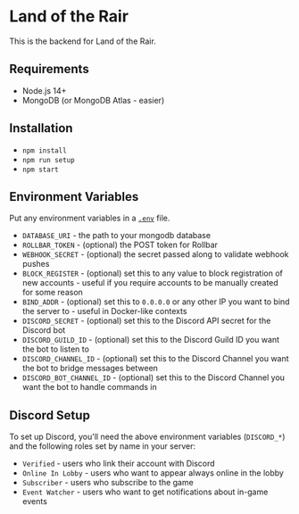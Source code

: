 # Land of the Rair

This is the backend for Land of the Rair.

## Requirements

* Node.js 14+
* MongoDB (or MongoDB Atlas - easier)

## Installation

* `npm install`
* `npm run setup`
* `npm start`

## Environment Variables

Put any environment variables in a [`.env`](https://github.com/motdotla/dotenv) file.

* `DATABASE_URI` - the path to your mongodb database
* `ROLLBAR_TOKEN` - (optional) the POST token for Rollbar
* `WEBHOOK_SECRET` - (optional) the secret passed along to validate webhook pushes
* `BLOCK_REGISTER` - (optional) set this to any value to block registration of new accounts - useful if you require accounts to be manually created for some reason
* `BIND_ADDR` - (optional) set this to `0.0.0.0` or any other IP you want to bind the server to - useful in Docker-like contexts
* `DISCORD_SECRET` - (optional) set this to the Discord API secret for the Discord bot
* `DISCORD_GUILD_ID` - (optional) set this to the Discord Guild ID you want the bot to listen to
* `DISCORD_CHANNEL_ID` - (optional) set this to the Discord Channel you want the bot to bridge messages between
* `DISCORD_BOT_CHANNEL_ID` - (optional) set this to the Discord Channel you want the bot to handle commands in

## Discord Setup

To set up Discord, you'll need the above environment variables (`DISCORD_*`) and the following roles set by name in your server:

- `Verified` - users who link their account with Discord
- `Online In Lobby` - users who want to appear always online in the lobby
- `Subscriber` - users who subscribe to the game
- `Event Watcher` - users who want to get notifications about in-game events
